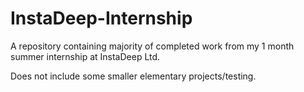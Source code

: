 # InstaDeep-Internship

A repository containing majority of completed work from my 1 month summer internship at InstaDeep Ltd.

Does not include some smaller elementary projects/testing.
